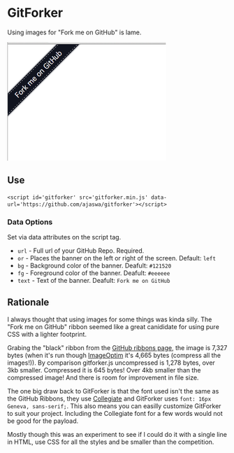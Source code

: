 # GitForker

Using images for "Fork me on GitHub" is lame.

![image](gitforker.png)


## Use

    <script id='gitforker' src='gitforker.min.js' data-url='https://github.com/ajaswa/gitforker'></script>

### Data Options
Set via data attributes on the script tag.

  - `url` -
    Full url of your GitHub Repo.
    Required.
  - `or` -
    Places the banner on the left or right of the screen.
    Default: `left`
  - `bg` -
    Background color of the banner.
    Deafult: `#121520`
  - `fg` -
    Foreground color of the banner.
    Deafult: `#eeeeee`
  - `text` -
    Text of the banner.
    Deafult: `Fork me on GitHub`


## Rationale

I always thought that using images for some things was kinda silly. The "Fork me on GitHub" ribbon seemed like a great canididate for using pure CSS with a lighter footprint.

Grabing the "black" ribbon from the [GitHub ribbons page](https://github.com/blog/273-github-ribbons), the image is 7,327 bytes (when it's run though [ImageOptim](https://imageoptim.com/) it's 4,665 bytes (compress all the images!)). By comparison gitforker.js uncompressed is 1,278 bytes, over 3kb smaller. Compressed it is 645 bytes! Over 4kb smaller than the compressed image! And there is room for improvement in file size.

The one big draw back to GitForker is that the font used isn't the same as the GitHub Ribbons, they use [Collegiate](http://www.fontriver.com/font/collegiate/) and GitForker uses `font: 16px Geneva, sans-serif;`. This also means you can easilly customize GitForker to suit your project. Including the Collegiate font for a few words would not be good for the payload.

Mostly though this was an experiment to see if I could do it with a single line in HTML, use CSS for all the styles and be smaller than the competition.
